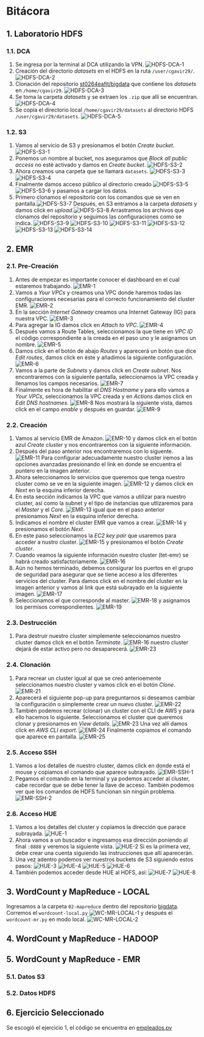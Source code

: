# Bitácora

## 1. Laboratorio HDFS

### 1.1. DCA

1. Se ingresa por la terminal al DCA utilizando la VPN. ![HDFS-DCA-1](./images/HDFS-DCA/Img-1.png)
2. Creación del directorio _datasets_ en el HDFS en la ruta `/user/cgavir29/`. ![HDFS-DCA-2](./images/HDFS-DCA/Img-2.png)
3. Clonación del repositorio [st0264eafit/bigdata](https://github.com/st0263eafit/bigdata) que contiene los _datasets_ en `/home/cgavir29`. ![HDFS-DCA-3](./images/HDFS-DCA/Img-3.png)
4. Se toma la carpeta _datasets_ y se extraen los `.zip` que allí se encuentran. ![HDFS-DCA-4](./images/HDFS-DCA/Img-4.png)
5. Se copia el directorio local `/home/cgavir29/datasets` al directorio HDFS `/user/cgavir29/datasets`. ![HDFS-DCA-5](./images/HDFS-DCA/Img-5.png)

### 1.2. S3

1. Vamos al servicio de S3 y presionamos el botón _Create bucket_. ![HDFS-S3-1](./images/HDFS-S3/Img-1.png)
2. Ponemos un nombre al bucket, nos aseguramos que _Block all public access_ no esté activado y damos en _Create bucket_. ![HDFS-S3-2](./images/HDFS-S3/Img-2.png)
3. Ahora creamos una carpeta que se llamará `datasets`. ![HDFS-S3-3](./images/HDFS-S3/Img-3.png) ![HDFS-S3-4](./images/HDFS-S3/Img-4.png)
4. Finalmente damos acceso público al directorio creado ![HDFS-S3-5](./images/HDFS-S3/Img-5.png) ![HDFS-S3-6](./images/HDFS-S3/Img-6.png) y pasamos a cargar los datos.
5. Primero clonamos el repositorio con los comandos que se ven en pantalla.![HDFS-S3-7](./images/HDFS-S3/Img-7.png) Después, en S3 entramos a la carpeta _datasets_ y damos click en _upload_.![HDFS-S3-8](./images/HDFS-S3/Img-8.png) Arrastramos los archivos que clonamos del repositorio y seguimos las configuraciones como se indica. ![HDFS-S3-9](./images/HDFS-S3/Img-9.png) ![HDFS-S3-10](./images/HDFS-S3/Img-10.png) ![HDFS-S3-11](./images/HDFS-S3/Img-11.png) ![HDFS-S3-12](./images/HDFS-S3/Img-12.png) ![HDFS-S3-13](./images/HDFS-S3/Img-13.png) ![HDFS-S3-14](./images/HDFS-S3/Img-14.png)

## 2. EMR

### 2.1. Pre-Creación

1. Antes de empezar es importante conocer el dashboard en el cual estaremos trabajando. ![EMR-1](./images/EMR/Img-1.png)
2. Vamos a _Your VPCs_ y creamos una VPC donde haremos todas las configuraciones necesarias para el correcto funcionamiento del cluster EMR. ![EMR-2](./images/EMR/Img-2.png)
3. En la sección _Internet Gateway_ creamos una Internet Gateway (IG) para nuestra VPC. ![EMR-3](./images/EMR/Img-3.png)
4. Para agregar la IG damos click en _Attach to VPC_. ![EMR-4](./images/EMR/Img-4.png)
5. Después vamos a Route Tables, seleccionamos la que tiene en _VPC ID_ el código correspondiente a la creada en el paso uno y le asignamos un nombre. ![EMR-5](./images/EMR/Img-5.png)
6. Damos click en el botón de abajo _Routes_ y aparecerá un botón que dice _Edit routes_, damos click en éste y añadimos la siguiente configuración. ![EMR-6](./images/EMR/Img-6.png)
7. Vamos a la parte de _Subnets_ y damos click en _Create subnet_. Nos encontraremos con la siguiente pantalla, seleccionamos la VPC creada y llenamos los campos necesarios. ![EMR-7](./images/EMR/Img-7.png)
8. Finalmente es hora de habilitar el _DNS Hostname_ y para ello vamos a _Your VPCs_, seleccionamos la VPC creada y en _Actions_ damos click en _Edit DNS hostnames_. ![EMR-8](./images/EMR/Img-8.png) Nos mostrará la siguiente vista, damos click en el campo _enable_ y después en guardar. ![EMR-9](./images/EMR/Img-9.png)

### 2.2. Creación

1. Vamos al servicio EMR de Amazon. ![EMR-10](./images/EMR/Img-10.png) y damos click en el botón azul _Create cluster_ y nos encontraremos con la siguiente información.
2. Después del paso anterior nos encontraremos con lo siguente. ![EMR-11](./images/EMR/Img-11.png) Para configurar adecuadamente nuestro cluster iremos a las opciones avanzadas presionando el link en donde se encuentra el puntero en la imagen anterior.
3. Ahora seleccionamos lo servicios que queremos que tenga nuestro cluster como se ve en la siguiente imagen. ![EMR-12](./images/EMR/Img-12.png) y damos click en _Next_ en la esquina inferior derecha.
4. En esta sección indicamos la VPC que vamos a utilizar para nuestro cluster, así como la subnet y el tipo de instancias que utlizaremos para el _Master_ y el _Core_. ![EMR-13](./images/EMR/Img-13.png) igual que en el paso anterior presionamos _Next_ en la esquina inferior derecha.
5. Indicamos el nombre el cluster EMR que vamos a crear. ![EMR-14](./images/EMR/Img-14.png) y presionamos el botón _Next_.
6. En este paso seleccionamos la _EC2 key pair_ que usaremos para acceder a nustro cluster. ![EMR-15](./images/EMR/Img-15.png) y presionamos el botón _Create cluster_.
7. Cuando veamos la siguiente información nuestro cluster (tet-emr) se habrá creado satisfactoriamente. ![EMR-16](./images/EMR/Img-16.png)
8. Aún no hemos terminado, debemos consigurar los puertos en el grupo de seguridad para asegurar que se tiene acceso a los diferentes servicios del cluster. Para damos click en el nombre del cluster en la imagen anterior y vamos al link que está subrayado en la siguiente imagen. ![EMR-17](./images/EMR/Img-17.png)
9. Seleccionamos el que corresponde al master. ![EMR-18](./images/EMR/Img-18.png) y asignamos los permisos correspondientes. ![EMR-19](./images/EMR/Img-19.png)

### 2.3. Destrucción

1. Para destruir nuestro cluster simplemente seleccionamos nuestro cluster damos click en el botón _Terminate_. ![EMR-16](./images/EMR/Img-16.png) nuestro cluster dejará de estar activo pero no desaparecerá. ![EMR-23](./images/EMR/Img-23.png)

### 2.4. Clonación

1. Para recrear un cluster igual al que se creó anterioemente seleccionamos nuestro cluster y vamos click en el botón _Clone_. ![EMR-21](./images/EMR/Img-21.png)
2. Aparecerá el siguiente pop-up para preguntarnos si deseamos cambiar la configuración o simplemente crear un nuevo cluster. ![EMR-22](./images/EMR/Img-22.png)
3. También podemos recrear (clonar) un cluster con el CLI de AWS y para ello hacemos lo siguiente. Seleccionamos el cluster que queremos clonar y presionamos en _View details_. ![EMR-23](./images/EMR/Img-23.png) Una vez allí damos click en _AWS CLI export_. ![EMR-24](./images/EMR/Img-24.png) Finalmente copiamos el comando que aparece en pantalla. ![EMR-25](./images/EMR/Img-25.png)

### 2.5. Acceso SSH

1. Vamos a los detalles de nuestro cluster, damos click en donde está el mouse y copiamos el comando que aparece subrayado. ![EMR-SSH-1](./images/EMR-SSH/Img-1.png)
2. Pegamos el comando en la terminal y ya podemos acceder al cluster, cabe recordar que se debe tener la llave de acceso. También podemos ver que los comandos de HDFS funcionan sin ningún problema.![EMR-SSH-2](./images/EMR-SSH/Img-2.png)

### 2.6. Acceso HUE

1. Vamos a los detalles del cluster y copiamos la dirección que parace subrayada. ![HUE-1](./images/HUE/Img-1.png)
2. Ahora vamos a un buscador e ingresamos esa dirección poniendo al final `:8888` y veremos la siguiente vista. ![HUE-2](./images/HUE/Img-2.png) Si es la primera vez, debe crear una cuenta siguiendo las instrucciones que allí aparecerán.
3. Una vez adentro podemos ver nuestros buckets de S3 siguiendo estos pasos: ![HUE-3](./images/HUE/Img-3.png) ![HUE-4](./images/HUE/Img-4.png) ![HUE-5](./images/HUE/Img-5.png) ![HUE-6](./images/HUE/Img-6.png)
4. También podemos acceder desde HUE al HDFS, así: ![HUE-7](./images/HUE/Img-7.png) ![HUE-8](./images/HUE/Img-8.png)

## 3. WordCount y MapReduce - LOCAL

Ingresamos a la carpeta `02-mapreduce` dentro del repositorio [bigdata](https://github.com/st0263eafit/bigdata). Corremos el `wordcount-local.py` ![WC-MR-LOCAL-1](./images/WC-MR-LOCAL/Img-1.png) y después el `wordcount-mr.py` en modo local. ![WC-MR-LOCAL-2](./images/WC-MR-LOCAL/Img-2.png)

## 4. WordCount y MapReduce - HADOOP

## 5. WordCount y MapReduce - EMR

### 5.1. Datos S3

### 5.2. Datos HDFS

## 6. Ejercicio Seleccionado

Se escogió el ejercicio 1, el código se encuentra en [empleados.py](./empleados.py)
